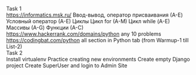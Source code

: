 Task 1 <br />
https://informatics.msk.ru/
Ввод-вывод, оператор присваивания (А-E)
Условный оператор (А-Е)
Циклы
Цикл for (A-M)
Цикл while (А-E)
Массивы (А-G)
Функции (А-С)
https://www.hackerrank.com/domains/python
any 10 problems
https://codingbat.com/python
all section in Python tab (from Warmup-1 till List-2)
<br />
Task 2 <br />
Install virtualenv
Practice creating new environments
Create empty Django project 
Create SuperUser and login to Admin Site
